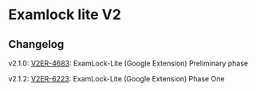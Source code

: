# Examlock lite V2

## Changelog

v2.1.0: [V2ER-4683](https://provexam.atlassian.net/browse/V2ER-4683): ExamLock-Lite (Google Extension) Preliminary phase


v2.1.2: [V2ER-6223](https://provexam.atlassian.net/browse/V2ER-6223): ExamLock-Lite (Google Extension) Phase One